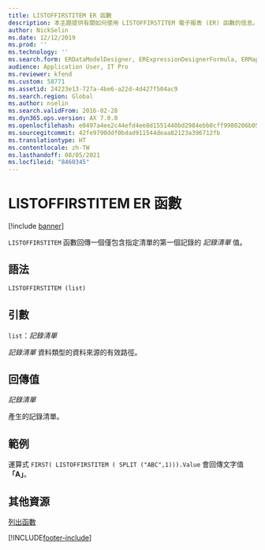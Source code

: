 ```yaml
---
title: LISTOFFIRSTITEM ER 函數
description: 本主題提供有關如何使用 LISTOFFIRSTITEM 電子報表 (ER) 函數的信息。
author: NickSelin
ms.date: 12/12/2019
ms.prod: ''
ms.technology: ''
ms.search.form: ERDataModelDesigner, ERExpressionDesignerFormula, ERMappedFormatDesigner, ERModelMappingDesigner
audience: Application User, IT Pro
ms.reviewer: kfend
ms.custom: 58771
ms.assetid: 24223e13-727a-4be6-a22d-4d427f504ac9
ms.search.region: Global
ms.author: nselin
ms.search.validFrom: 2016-02-28
ms.dyn365.ops.version: AX 7.0.0
ms.openlocfilehash: e0497a4ee2c44efd4ee8d1551440bd2984ebb0cff9980206b058670a16928986
ms.sourcegitcommit: 42fe9790ddf0bdad911544deaa82123a396712fb
ms.translationtype: HT
ms.contentlocale: zh-TW
ms.lasthandoff: 08/05/2021
ms.locfileid: "8460345"
---
```

# <a name="listoffirstitem-er-function"></a>LISTOFFIRSTITEM ER 函數

[!include [banner](../includes/banner.md)]

`LISTOFFIRSTITEM` 函數回傳一個僅包含指定清單的第一個記錄的 *記錄清單* 值。

## <a name="syntax"></a>語法

```vb
LISTOFFIRSTITEM (list)
```

## <a name="arguments"></a>引數

`list`：*記錄清單*

*記錄清單* 資料類型的資料來源的有效路徑。

## <a name="return-values"></a>回傳值

*記錄清單*

產生的記錄清單。

## <a name="example"></a>範例

運算式 `FIRST( LISTOFFIRSTITEM ( SPLIT ("ABC",1))).Value` 會回傳文字值 **「A」**。

## <a name="additional-resources"></a>其他資源

[列出函數](er-functions-category-list.md)


[!INCLUDE[footer-include](../../../includes/footer-banner.md)]